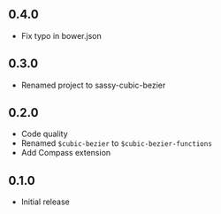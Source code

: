 ## 0.4.0

* Fix typo in bower.json

## 0.3.0

* Renamed project to sassy-cubic-bezier

## 0.2.0

* Code quality
* Renamed `$cubic-bezier` to `$cubic-bezier-functions`
* Add Compass extension

## 0.1.0

* Initial release
